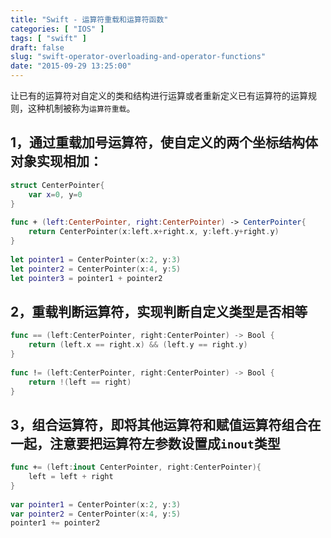 ```yaml
---
title: "Swift - 运算符重载和运算符函数"
categories: [ "IOS" ]
tags: [ "swift" ]
draft: false
slug: "swift-operator-overloading-and-operator-functions"
date: "2015-09-29 13:25:00"
---
```


让已有的运算符对自定义的类和结构进行运算或者重新定义已有运算符的运算规则，这种机制被称为`运算符重载`。

## 1，通过重载加号运算符，使自定义的两个坐标结构体对象实现相加：
```swift
struct CenterPointer{
    var x=0, y=0
}
 
func + (left:CenterPointer, right:CenterPointer) -> CenterPointer{
    return CenterPointer(x:left.x+right.x, y:left.y+right.y)
}
 
let pointer1 = CenterPointer(x:2, y:3)
let pointer2 = CenterPointer(x:4, y:5)
let pointer3 = pointer1 + pointer2
```


<!--more-->


## 2，重载判断运算符，实现判断自定义类型是否相等
```swift
func == (left:CenterPointer, right:CenterPointer) -> Bool {
    return (left.x == right.x) && (left.y == right.y)
}
 
func != (left:CenterPointer, right:CenterPointer) -> Bool {
    return !(left == right)
}
```
## 3，组合运算符，即将其他运算符和赋值运算符组合在一起，注意要把运算符左参数设置成`inout`类型
```swift
func += (left:inout CenterPointer, right:CenterPointer){
    left = left + right
}
 
var pointer1 = CenterPointer(x:2, y:3)
var pointer2 = CenterPointer(x:4, y:5)
pointer1 += pointer2
```
